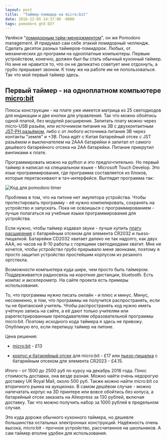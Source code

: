 ```yaml
---
layout: post
title:  "Таймер-помидор на micro:bit"
date: 2016-12-05 14:37:00 -0000
tags: pomodoro gtd DIY
---
```


Увлёкся "[помидорным тайм-менеджментом](https://lifehacker.ru/2009/06/09/izmerjajjte-zadachi-v-pomidorah-ehffektivnoe-planirovanie-proshhe-chem-vy-dumaete/)", он же Pomodoro management. И придумал сам себе этакий помидорный челлендж. Сделать десяток разных таймеров-помидорок. Любых, от механических до программ на одноплатные компьютеры. Первым устройством, конечно, должен был бы стать обычный кухонный таймер. Но мне не нравится то, что он не деликатно советует мне отдохнуть, а грубо прерывает звоном. К тому же на работе им не попользоваться. Так что мой первый таймер здесь.

## Первый таймер - на одноплатном компьютере [micro:bit](http://microbit.co.uk/)

Плюсы конструкции - на плате уже имеется матрица из 25 светодиодов для индикации и две кнопки для управления. Так что можно обойтись одной платой, без модулей расширения. Запитать плату можно через micro-USB разьём, или источником питания на 3В с двухконтактным [JST-PH разьёмом](https://en.wikipedia.org/wiki/JST_connector), либо с от любого источника питания 3В через контакты "земля" и +3В. Пока идёт с Китая батарейный отсек с JST разьёмом и выключателем на 2ААА батарейки я запитал от самого дешёвого батарейного отсека на 2АА батарейки. Питание прикрутил винтиками к плате. 

Программировать можно на python и это предпочтительно. Но первый таймер я написал на специальном языке - Microsoft Touch Develop. Это язык программирования, где программа составляется из блоков, которые перетаскивают в тач-интерфейсе. Выглядит программа так:

![Код для pomodoro timer](http://2nature.me/files/micro-code.jpg)

Проблема в том, что на питоне нет эмулятора устройства. Чтобы протестировать программу - её нужно компилировать, сохранять на устройство и запускать. Пока не освоишься с программированием - лучше полагаться на учебные языки программирования для устройства.

Если нужно, чтобы таймер издавал звуки - лучше купить [плату расширения](https://www.kitronik.co.uk/5610-mipower-board-for-the-bbc-microbit.html) с батарейным отсеком для элемента CR2032 и пьезо-пищалкой. Батарейки CD2032 хватает далеко не так надолго, как двух ААА, но часов на 8-10 работы с горящими светодиодами хватит. Мне не хочется, чтобы устройство грубо прерывало меня звонками, поэтому я просто защитил устройство простейшим корпусом из резаного оргстекла.

Возможности компьютера куда шире, чем просто быть таймером. Поддерживается радиосвязь на короткие дистанции, bluetooth. Есть компас и акселерометр. На сайте проекта есть примеры использования.

То, что программы нужно писать онлайн - и плюс и минус. Минус, несомненно, в том, что программы не получится распространять, если ты не британский учитель. Чтобы распространять код нужно иметь учётную запись на сайте, а её дают только учителям или рарегестрированным преподавателям образовательной программы micro:bit. Поэтому исходного кода таймера я здесь не привожу. Опубликую его, если перепишу таймер на питоне.

Цена решения:

- [micro:bit](https://www.kitronik.co.uk/5613-bbc-microbit-board-only.html) -  £13

- [корпус и батарейный отсек](https://www.kitronik.co.uk/5617-bbc-microbit-with-mipro-case-and-accessories.html) для micro:bit - £17 или [пьезо-пищалка](https://www.kitronik.co.uk/5610-mipower-board-for-the-bbc-microbit.html) с батарейным отсеком для элемента CR2023 - £4.15.

Итого - от 1500 до 2500 руб по курсу на декабрь 2016 года. Плюс стоимость доставки, она везде разная. Можно найти очень недорогую доставку UK Royal Mail, около 500 руб. Также можно найти micro:bit со вторичного рынка на аукционах. В самом дешёвом случае - можно напечатать корпус на 3D принтере или вовсе обойтись без копуса, а батарейный отсек заказать на Aliexpress за 130 рублей, включая доставку. Так что можно получить набор за 1000 рублей в предельном случае.

Это куда дороже обычного кухонного таймера, но дешевле большинства остальных электронных конструкций. Надёжность очень высока, micro:bit - прочное устройство, рассчитанное на школьников. А сам таймер вполне удобен для использования.